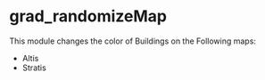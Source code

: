 [](https://imgur.com/a/klUBk)

# grad_randomizeMap

This module changes the color of Buildings on the Following maps:
- Altis 
- Stratis
